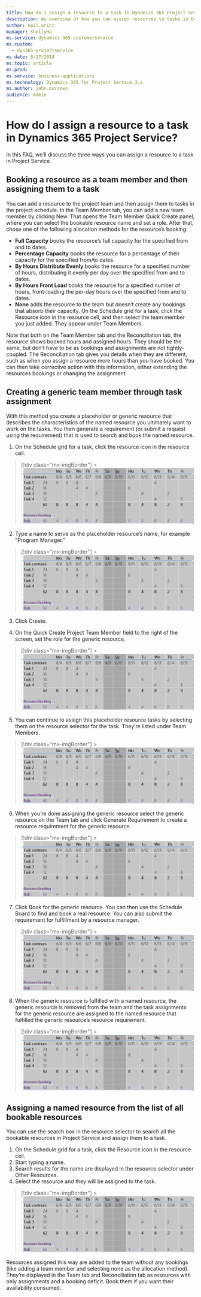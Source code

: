 ```yaml
---
title: How do I assign a resource to a task in Dynamics 365 Project Service? (Dynamics 365 for Project Service) | MicrosoftDocs
description: An overview of how you can assign resources to tasks in Dynamics 365 Project Service.
author: neil.orint 
manager: ShellyHa
ms.service: dynamics-365-customerservice
ms.custom:
  - dyn365-projectservice
ms.date: 8/17/2018
ms.topic: article
ms.prod: 
ms.service: business-applications
ms.technology: Dynamics 365 for Project Service 3.x
ms.author: john.burrows
audience: Admin
---
```


# How do I assign a resource to a task in Dynamics 365 Project Service?

In this FAQ, we’ll discuss the three ways you can assign a resource to a task in Project Service. 
## Booking a resource as a team member and then assigning them to a task
You can add a resource to the project team and then assign them to tasks in the project schedule.
In the Team Member tab, you can add a new team member by clicking New. That opens the Team Member Quick Create panel, where you can select the bookable resource name and set a role. After that, chose one of the following allocation methods for the resource’s booking:
- **Full Capacity** books the resource’s full capacity for the specified from and to dates.
- **Percentage Capacity** books the resource for a percentage of their capacity for the specified from/to dates.
- **By Hours Distribute Evenly** books the resource for a specified number of hours, distributing it evenly per day over the specified from and to dates.
- **By Hours Front Load** books the resource for a specified number of hours, front-loading the per-day hours over the specified from and to dates.
- **None** adds the resource to the team but doesn’t create any bookings that absorb their capacity.
On the Schedule grid for a task, click the Resource icon in the resource cell, and then select the team member you just added. They appear under Team Members.

Note that both on the Team Member tab and the Reconciliation tab, the resource shows booked hours and assigned hours. They should be the same, but don’t have to be as bookings and assignments are not tightly-coupled. The Reconciliation tab gives you details when they are different, such as when you assign a resource more hours than you have booked. You can then take corrective action with this information, either extending the resources bookings or changing the assignment.
## Creating a generic team member through task assignment
With this method you create a placeholder or generic resource that describes the characteristics of the named resource you ultimately want to work on the tasks. You then generate a requirement (or submit a request using the requirement) that is used to search and book the named resource.
1.	On the Schedule grid for a task, click the resource icon in the resource cell.

 > [!div class="mx-imgBorder"] > ![Screenshot of bookings and assignments table](media/BookingsAndAssignmentsFAQimage.PNG)

2.	Type a name to serve as the placeholder resource’s name, for example “Program Manager.”

> [!div class="mx-imgBorder"] > ![Screenshot of bookings and assignments table](media/BookingsAndAssignmentsFAQimage.PNG)
 
3.	Click Create.

4.	On the Quick Create Project Team Member field to the right of the screen, set the role for the generic resource.

> [!div class="mx-imgBorder"] > ![Screenshot of bookings and assignments table](media/BookingsAndAssignmentsFAQimage.PNG)
 
5.	You can continue to assign this placeholder resource tasks by selecting them on the resource selector for the task. They’re listed under Team Members.

> [!div class="mx-imgBorder"] > ![Screenshot of bookings and assignments table](media/BookingsAndAssignmentsFAQimage.PNG)
 
6.	When you’re done assigning the generic resource select the generic resource on the Team tab and click Generate Requirement to create a resource requirement for the generic resource.

> [!div class="mx-imgBorder"] > ![Screenshot of bookings and assignments table](media/BookingsAndAssignmentsFAQimage.PNG)
 
7.	Click Book for the generic resource. You can then use the Schedule Board to find and book a real resource. You can also submit the requirement for fulfillment by a resource manager.

> [!div class="mx-imgBorder"] > ![Screenshot of bookings and assignments table](media/BookingsAndAssignmentsFAQimage.PNG)
 
8.	When the generic resource is fulfilled with a named resource, the generic resource is removed from the team and the task assignments for the generic resource are assigned to the named resource that fulfilled the generic resource’s resource requirement.

> [!div class="mx-imgBorder"] > ![Screenshot of bookings and assignments table](media/BookingsAndAssignmentsFAQimage.PNG)

## Assigning a named resource from the list of all bookable resources
You can use the search box in the resource selector to search all the bookable resources in Project Service and assign them to a task.
1.	On the Schedule grid for a task, click the Resource icon in the resource cell.
2.	Start typing a name.
3.	Search results for the name are displayed in the resource selector under Other Resources.
4.	Select the resource and they will be assigned to the task.

> [!div class="mx-imgBorder"] > ![Screenshot of bookings and assignments table](media/BookingsAndAssignmentsFAQimage.PNG)
 
Resources assigned this way are added to the team without any bookings (like adding a team member and selecting none as the allocation method). They’re displayed in the Team tab and Reconciliation tab as resources with only assignments and a booking deficit. Book them if you want their availability consumed.





